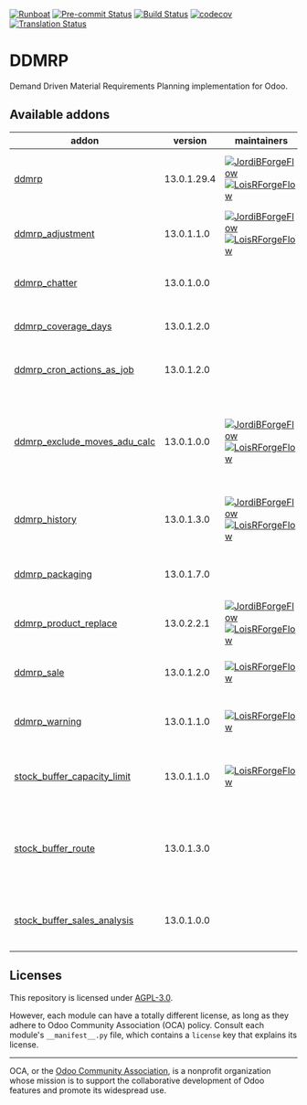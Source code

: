 
[![Runboat](https://img.shields.io/badge/runboat-Try%20me-875A7B.png)](https://runboat.odoo-community.org/builds?repo=OCA/ddmrp&target_branch=13.0)
[![Pre-commit Status](https://github.com/OCA/ddmrp/actions/workflows/pre-commit.yml/badge.svg?branch=13.0)](https://github.com/OCA/ddmrp/actions/workflows/pre-commit.yml?query=branch%3A13.0)
[![Build Status](https://github.com/OCA/ddmrp/actions/workflows/test.yml/badge.svg?branch=13.0)](https://github.com/OCA/ddmrp/actions/workflows/test.yml?query=branch%3A13.0)
[![codecov](https://codecov.io/gh/OCA/ddmrp/branch/13.0/graph/badge.svg)](https://codecov.io/gh/OCA/ddmrp)
[![Translation Status](https://translation.odoo-community.org/widgets/ddmrp-13-0/-/svg-badge.svg)](https://translation.odoo-community.org/engage/ddmrp-13-0/?utm_source=widget)

<!-- /!\ do not modify above this line -->

# DDMRP

Demand Driven Material Requirements Planning implementation for Odoo.

<!-- /!\ do not modify below this line -->

<!-- prettier-ignore-start -->

[//]: # (addons)

Available addons
----------------
addon | version | maintainers | summary
--- | --- | --- | ---
[ddmrp](ddmrp/) | 13.0.1.29.4 | [![JordiBForgeFlow](https://github.com/JordiBForgeFlow.png?size=30px)](https://github.com/JordiBForgeFlow) [![LoisRForgeFlow](https://github.com/LoisRForgeFlow.png?size=30px)](https://github.com/LoisRForgeFlow) | Demand Driven Material Requirements Planning
[ddmrp_adjustment](ddmrp_adjustment/) | 13.0.1.1.0 | [![JordiBForgeFlow](https://github.com/JordiBForgeFlow.png?size=30px)](https://github.com/JordiBForgeFlow) [![LoisRForgeFlow](https://github.com/LoisRForgeFlow.png?size=30px)](https://github.com/LoisRForgeFlow) | Allow to apply factor adjustments to buffers.
[ddmrp_chatter](ddmrp_chatter/) | 13.0.1.0.0 |  | Adds chatter and activities to stock buffers.
[ddmrp_coverage_days](ddmrp_coverage_days/) | 13.0.1.2.0 |  | Implements Coverage Days.
[ddmrp_cron_actions_as_job](ddmrp_cron_actions_as_job/) | 13.0.1.2.0 |  | Run DDMRP Buffer Calculation as jobs
[ddmrp_exclude_moves_adu_calc](ddmrp_exclude_moves_adu_calc/) | 13.0.1.0.0 | [![JordiBForgeFlow](https://github.com/JordiBForgeFlow.png?size=30px)](https://github.com/JordiBForgeFlow) [![LoisRForgeFlow](https://github.com/LoisRForgeFlow.png?size=30px)](https://github.com/LoisRForgeFlow) | Define additional rules to exclude certain moves from ADU calculation
[ddmrp_history](ddmrp_history/) | 13.0.1.3.0 | [![JordiBForgeFlow](https://github.com/JordiBForgeFlow.png?size=30px)](https://github.com/JordiBForgeFlow) [![LoisRForgeFlow](https://github.com/LoisRForgeFlow.png?size=30px)](https://github.com/LoisRForgeFlow) | Allow to store historical data of DDMRP buffers.
[ddmrp_packaging](ddmrp_packaging/) | 13.0.1.7.0 |  | DDMRP integration with packaging
[ddmrp_product_replace](ddmrp_product_replace/) | 13.0.2.2.1 | [![JordiBForgeFlow](https://github.com/JordiBForgeFlow.png?size=30px)](https://github.com/JordiBForgeFlow) [![LoisRForgeFlow](https://github.com/LoisRForgeFlow.png?size=30px)](https://github.com/LoisRForgeFlow) | Provides a assisting tool for product replacement.
[ddmrp_sale](ddmrp_sale/) | 13.0.1.2.0 | [![LoisRForgeFlow](https://github.com/LoisRForgeFlow.png?size=30px)](https://github.com/LoisRForgeFlow) | DDMRP integration with Sales app.
[ddmrp_warning](ddmrp_warning/) | 13.0.1.1.0 | [![LoisRForgeFlow](https://github.com/LoisRForgeFlow.png?size=30px)](https://github.com/LoisRForgeFlow) | Adds configuration warnings on stock buffers.
[stock_buffer_capacity_limit](stock_buffer_capacity_limit/) | 13.0.1.1.0 | [![LoisRForgeFlow](https://github.com/LoisRForgeFlow.png?size=30px)](https://github.com/LoisRForgeFlow) | Ensures that the limits of storage are never surpassed
[stock_buffer_route](stock_buffer_route/) | 13.0.1.3.0 |  | Allows to force a route to be used when procuring from Stock Buffers
[stock_buffer_sales_analysis](stock_buffer_sales_analysis/) | 13.0.1.0.0 |  | Allows to access the Sales Analysis from Stock Buffers

[//]: # (end addons)

<!-- prettier-ignore-end -->

## Licenses

This repository is licensed under [AGPL-3.0](LICENSE).

However, each module can have a totally different license, as long as they adhere to Odoo Community Association (OCA)
policy. Consult each module's `__manifest__.py` file, which contains a `license` key
that explains its license.

----
OCA, or the [Odoo Community Association](http://odoo-community.org/), is a nonprofit
organization whose mission is to support the collaborative development of Odoo features
and promote its widespread use.

